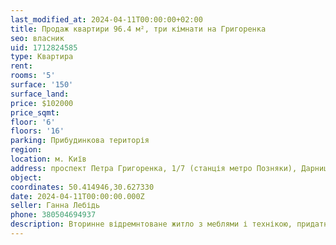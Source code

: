 ```yaml
---
last_modified_at: 2024-04-11T00:00:00+02:00
title: Продаж квартири 96.4 м², три кімнати на Григоренка
seo: власник
uid: 1712824585
type: Квартира
rent:
rooms: '5'
surface: '150'
surface_land:
price: $102000
price_sqmt:
floor: '6'
floors: '16'
parking: Прибудинкова територія
region:
location: м. Київ
address: проспект Петра Григоренка, 1/7 (станція метро Позняки), Дарницький район
object:
coordinates: 50.414946,30.627330
date: 2024-04-11T00:00:00.000Z
seller: Ганна Лебідь
phone: 380504694937
description: Вторинне відремнтоване житло з меблями і технікою, придатне і готове для проживання
---
```

